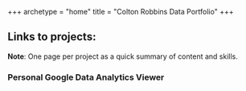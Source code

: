 +++
archetype = "home"
title = "Colton Robbins Data Portfolio"
+++

## Links to projects:

**Note**: One page per project as a quick summary of content and skills.

### Personal Google Data Analytics Viewer
